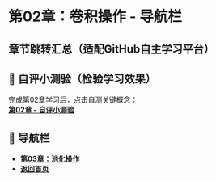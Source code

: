 # 第02章：卷积操作 - 导航栏
## 章节跳转汇总（适配GitHub自主学习平台）  
## 📝 自评小测验（检验学习效果）  
完成第02章学习后，点击自测关键概念：  
**[第02章 - 自评小测验](question02.md)**  

## 🚀 导航栏  
- **[第03章：池化操作](../Chater04/chter01.md)**  
- **[返回首页](../../index.md)**
